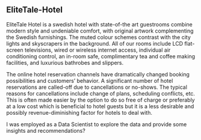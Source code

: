 ## EliteTale-Hotel
EliteTale Hotel is a swedish hotel with state-of-the art guestrooms combine modern style and undeniable
comfort, with original artwork complementing the Swedish furnishings. The
muted colour schemes contrast with the city lights and skyscrapers in the
background. All of our rooms include LCD flat-screen televisions, wired or
wireless internet access, individual air conditioning control, an in-room
safe, complimentary tea and coffee making facilities, and luxurious
bathrobes and slippers.

The online hotel reservation channels have
dramatically changed booking possibilities and
customers’ behavior. A significant number of
hotel reservations are called-off due to
cancellations or no-shows. The typical reasons
for cancellations include change of plans,
scheduling conflicts, etc. This is often made
easier by the option to do so free of charge or
preferably at a low cost which is beneficial to
hotel guests but it is a less desirable and
possibly revenue-diminishing factor for hotels
to deal with.

I was employed as a Data
Scientist to explore the data and provide
some insights and recommendations?
